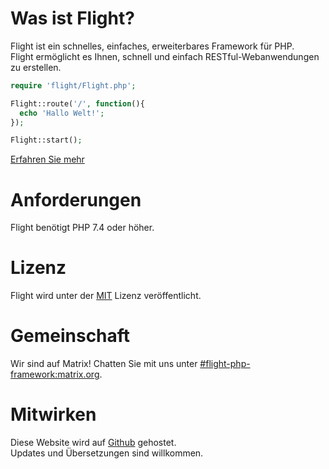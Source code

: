# Was ist Flight?

Flight ist ein schnelles, einfaches, erweiterbares Framework für PHP.  
Flight ermöglicht es Ihnen, schnell und einfach RESTful-Webanwendungen zu erstellen.

``` php
require 'flight/Flight.php';

Flight::route('/', function(){
  echo 'Hallo Welt!';
});

Flight::start();
```

[Erfahren Sie mehr](learn)

# Anforderungen

Flight benötigt PHP 7.4 oder höher.

# Lizenz

Flight wird unter der [MIT](https://github.com/mikecao/flight/blob/master/LICENSE) Lizenz veröffentlicht.

# Gemeinschaft

Wir sind auf Matrix! Chatten Sie mit uns unter [#flight-php-framework:matrix.org](https://matrix.to/#/#flight-php-framework:matrix.org).

# Mitwirken

Diese Website wird auf [Github](https://github.com/mikecao/flightphp.com) gehostet.  
Updates und Übersetzungen sind willkommen.